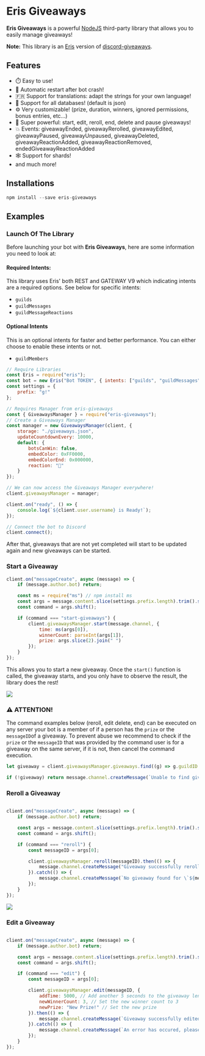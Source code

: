# Eris Giveaways

**Eris Giveaways** is a powerful [NodeJS](https://nodejs.org) third-party library that allows you to easily manage giveaways!

**Note:** This library is an [Eris](https://github.com/abalabahaha/eris) version of [discord-giveaways](https://github.com/Androz2091/discord-giveaways).

## Features

-   ⏱️ Easy to use!
-   🔄 Automatic restart after bot crash!
-   🇫🇷 Support for translations: adapt the strings for your own language!
-   📁 Support for all databases! (default is json)
-   ⚙️ Very customizable! (prize, duration, winners, ignored permissions, bonus entries, etc...)
-   🚀 Super powerful: start, edit, reroll, end, delete and pause giveaways!
-   💥 Events: giveawayEnded, giveawayRerolled, giveawayEdited, giveawayPaused, giveawayUnpaused, giveawayDeleted, giveawayReactionAdded, giveawayReactionRemoved, endedGiveawayReactionAdded
-   🕸️ Support for shards!
-   and much more!

## Installations

```js
npm install --save eris-giveaways
```

## Examples

### Launch Of The Library

Before launching your bot with **Eris Giveaways**, here are some information you need to look at:

#### Required Intents:
This library uses Eris' both REST and GATEWAY V9 which indicating intents are a required options. See below for specific intents:

- `guilds`
- `guildMessages`
- `guildMessageReactions`

#### Optional Intents
This is an optional intents for faster and better performance. You can either choose to enable these intents or not.

- `guildMembers`

```js
// Require Libraries
const Eris = require("eris");
const bot = new Eris("Bot TOKEN", { intents: ["guilds", "guildMessages", "guildMessageReactions", "guildMembers"] });
const settings = {
    prefix: "g!"
};

// Requires Manager from eris-giveaways
const { GiveawaysManager } = require("eris-giveaways");
// Create a Giveaways Manager
const manager = new GiveawaysManager(client, {
    storage: "./giveaways.json",
    updateCountdownEvery: 10000,
    default: {
        botsCanWin: false,
        embedColor: 0xFF0000,
        embedColorEnd: 0x000000,
        reaction: "🎉"
    }
});

// We can now access the Giveaways Manager everywhere!
client.giveawaysManager = manager;

client.on("ready", () => {
    console.log(`${client.user.username} is Ready!`);
});

// Connect the bot to Discord
client.connect();
```

After that, giveaways that are not yet completed will start to be updated again and new giveaways can be started.

### Start a Giveaway

```js
client.on("messageCreate", async (message) => {
    if (message.author.bot) return;

    const ms = require("ms") // npm install ms
    const args = message.content.slice(settings.prefix.length).trim().split(/ +/g);
    const command = args.shift();

    if (command === "start-giveaways") {
        client.giveawaysManager.start(message.channel, {
            time: ms(args[0]),
            winnerCount: parseInt(args[1]),
            prize: args.slice(2).join(" ")
        });
    }
});
```

This allows you to start a new giveaway. Once the `start()` function is called, the giveaway starts, and you only have to observe the result, the library does the rest!

<a href="http://zupimages.net/viewer.php?id=19/23/5h0s.png">
    <img src="https://zupimages.net/up/19/23/5h0s.png"/>
</a>

### ⚠ ATTENTION!

The command examples below (reroll, edit delete, end) can be executed on any server your bot is a member of if a person has the `prize` or the `messageID`of a giveaway. To prevent abuse we recommend to check if the `prize` or the `messageID` that was provided  by the command user is for a giveaway on the same server, if it is not, then cancel the command execution.

```js
let giveaway = client.giveawaysManager.giveaways.find((g) => g.guildID === message.channel.guild.id && g.prize === args.join(" ")) || client.giveawaysManager.giveaways.find((g) => g.guildID === message.channel.guild.id && g.messageID ==== args[0]);

if (!giveaway) return message.channel.createMessage(`Unable to find giveaway for \`${args.join(" ")}\``);
```

### Reroll a Giveaway

```js

client.on("messageCreate", async (message) => {
    if (message.author.bot) return;

    const args = message.content.slice(settings.prefix.length).trim().split(/ +/g);
    const command = args.shift();

    if (command === "reroll") {
        const messageID = args[0];

        client.giveawaysManager.reroll(messageID).then(() => {
            message.channel.createMessage("Giveaway successfully rerolled!");
        }).catch(() => {
            message.channel.createMessage(`No giveaway found for \`${messageID}\`, please check and retry`); 
        });
    }
});

```

<a href="http://zupimages.net/viewer.php?id=19/24/mhuo.png">
    <img src="https://zupimages.net/up/19/24/mhuo.png"/>
</a>

### Edit a Giveaway

```js

client.on("messageCreate", async (message) => {
    if (message.author.bot) return;

    const args = message.content.slice(settings.prefix.length).trim().split(/ +/g);
    const command = args.shift();

    if (command === "edit") {
        const messageID = args[0];

        client.giveawaysManager.edit(messageID, {
            addTime: 5000, // Add another 5 seconds to the giveaway length
            newWinnerCount: 3, // Set the new winner count to 3
            newPrize: "New Prize!" // Set the new prize
        }).then(() => {
            message.channel.createMessage(`Giveaway successfully edited!`);
        }).catch(() => {
            message.channel.createMessage(`An error has occured, please check and retry`);
        });
    }
});

```